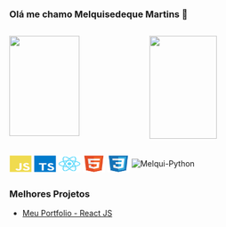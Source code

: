 ### Olá me chamo Melquisedeque Martins 👋

##
<div style="display: flex;">
  <img height="180em" width="50%" src="https://github-readme-stats.vercel.app/api?username=melqui42&show_icons=true&theme=dracula&include_all_commits=true&count_private=true"/>
  <img height="185em" width="49%"   src="https://github-readme-stats.vercel.app/api/top-langs/?username=melqui42&layout=compact&langs_count=7&theme=dracula"/>
</div>

##

<div style="display: inline_block">
  <img align="center" alt="Melqui-Js" height="30" width="40" src="https://raw.githubusercontent.com/devicons/devicon/master/icons/javascript/javascript-plain.svg">
  <img align="center" alt="Melqui-Ts" height="30" width="40" src="https://raw.githubusercontent.com/devicons/devicon/master/icons/typescript/typescript-plain.svg">
  <img align="center" alt="Melqui-React" height="30" width="40" src="https://raw.githubusercontent.com/devicons/devicon/master/icons/react/react-original.svg">
  <img align="center" alt="Melqui-HTML" height="30" width="40" src="https://raw.githubusercontent.com/devicons/devicon/master/icons/html5/html5-original.svg">
  <img align="center" alt="Melqui-CSS" height="30" width="40" src="https://raw.githubusercontent.com/devicons/devicon/master/icons/css3/css3-original.svg">
  <img align="center" alt="Melqui-Python" height="30" width="40" src="https://cdn.jsdelivr.net/gh/devicons/devicon/icons/nodejs/nodejs-original.svg">
</div>

##

### Melhores Projetos
- [Meu Portfolio - React JS](https://github.com/Melqui42/Meu-Portfolio)<br/>

